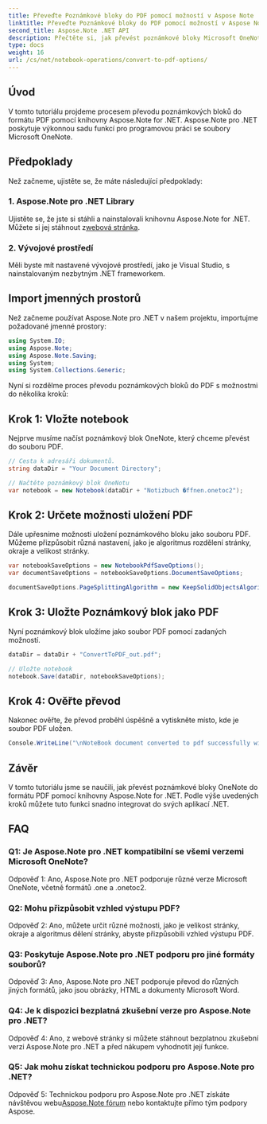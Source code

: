 ```yaml
---
title: Převeďte Poznámkové bloky do PDF pomocí možností v Aspose Note .NET
linktitle: Převeďte Poznámkové bloky do PDF pomocí možností v Aspose Note .NET
second_title: Aspose.Note .NET API
description: Přečtěte si, jak převést poznámkové bloky Microsoft OneNote do formátu PDF pomocí knihovny Aspose.Note for .NET s přizpůsobitelnými možnostmi.
type: docs
weight: 16
url: /cs/net/notebook-operations/convert-to-pdf-options/
---
```

## Úvod

V tomto tutoriálu projdeme procesem převodu poznámkových bloků do formátu PDF pomocí knihovny Aspose.Note for .NET. Aspose.Note pro .NET poskytuje výkonnou sadu funkcí pro programovou práci se soubory Microsoft OneNote.

## Předpoklady

Než začneme, ujistěte se, že máte následující předpoklady:

### 1. Aspose.Note pro .NET Library
 Ujistěte se, že jste si stáhli a nainstalovali knihovnu Aspose.Note for .NET. Můžete si jej stáhnout z[webová stránka](https://releases.aspose.com/note/net/).

### 2. Vývojové prostředí
Měli byste mít nastavené vývojové prostředí, jako je Visual Studio, s nainstalovaným nezbytným .NET frameworkem.

## Import jmenných prostorů

Než začneme používat Aspose.Note pro .NET v našem projektu, importujme požadované jmenné prostory:

```csharp
using System.IO;
using Aspose.Note;
using Aspose.Note.Saving;
using System;
using System.Collections.Generic;
```

Nyní si rozdělme proces převodu poznámkových bloků do PDF s možnostmi do několika kroků:

## Krok 1: Vložte notebook

Nejprve musíme načíst poznámkový blok OneNote, který chceme převést do souboru PDF.

```csharp
// Cesta k adresáři dokumentů.
string dataDir = "Your Document Directory";

// Načtěte poznámkový blok OneNotu
var notebook = new Notebook(dataDir + "Notizbuch �ffnen.onetoc2");
```

## Krok 2: Určete možnosti uložení PDF

Dále upřesníme možnosti uložení poznámkového bloku jako souboru PDF. Můžeme přizpůsobit různá nastavení, jako je algoritmus rozdělení stránky, okraje a velikost stránky.

```csharp
var notebookSaveOptions = new NotebookPdfSaveOptions();
var documentSaveOptions = notebookSaveOptions.DocumentSaveOptions;

documentSaveOptions.PageSplittingAlgorithm = new KeepSolidObjectsAlgorithm();
```

## Krok 3: Uložte Poznámkový blok jako PDF

Nyní poznámkový blok uložíme jako soubor PDF pomocí zadaných možností.

```csharp
dataDir = dataDir + "ConvertToPDF_out.pdf";

// Uložte notebook
notebook.Save(dataDir, notebookSaveOptions);
```

## Krok 4: Ověřte převod

Nakonec ověřte, že převod proběhl úspěšně a vytiskněte místo, kde je soubor PDF uložen.

```csharp
Console.WriteLine("\nNoteBook document converted to pdf successfully with save options.\nFile saved at " + dataDir);
```

## Závěr

V tomto tutoriálu jsme se naučili, jak převést poznámkové bloky OneNote do formátu PDF pomocí knihovny Aspose.Note for .NET. Podle výše uvedených kroků můžete tuto funkci snadno integrovat do svých aplikací .NET.

## FAQ

### Q1: Je Aspose.Note pro .NET kompatibilní se všemi verzemi Microsoft OneNote?

Odpověď 1: Ano, Aspose.Note pro .NET podporuje různé verze Microsoft OneNote, včetně formátů .one a .onetoc2.

### Q2: Mohu přizpůsobit vzhled výstupu PDF?

Odpověď 2: Ano, můžete určit různé možnosti, jako je velikost stránky, okraje a algoritmus dělení stránky, abyste přizpůsobili vzhled výstupu PDF.

### Q3: Poskytuje Aspose.Note pro .NET podporu pro jiné formáty souborů?

Odpověď 3: Ano, Aspose.Note pro .NET podporuje převod do různých jiných formátů, jako jsou obrázky, HTML a dokumenty Microsoft Word.

### Q4: Je k dispozici bezplatná zkušební verze pro Aspose.Note pro .NET?

Odpověď 4: Ano, z webové stránky si můžete stáhnout bezplatnou zkušební verzi Aspose.Note pro .NET a před nákupem vyhodnotit její funkce.

### Q5: Jak mohu získat technickou podporu pro Aspose.Note pro .NET?

 Odpověď 5: Technickou podporu pro Aspose.Note pro .NET získáte návštěvou webu[Aspose.Note fórum](https://forum.aspose.com/c/note/28) nebo kontaktujte přímo tým podpory Aspose.